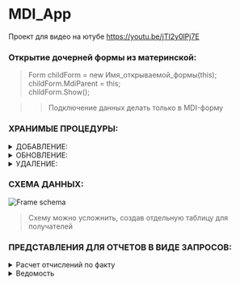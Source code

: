 # MDI_App
Проект для видео на ютубе https://youtu.be/jTI2y0lPj7E

### Открытие дочерней формы из материнской:
> Form childForm = new Имя_открываемой_формы(this); <br>
> childForm.MdiParent = this; <br>
> childForm.Show(); <br>

>> Подключение данных делать только в MDI-форму

### ХРАНИМЫЕ ПРОЦЕДУРЫ:
<details><summary>ДОБАВЛЕНИЕ:</summary>   
ALTER PROCEDURE [dbo].[ИМЯ_ВАШЕЙ_ПРОЦЕДУРЫ]   <br>
	@ИМЯ_ПАРАМЕТРА1 ТИП_ДАННЫХ,    <br>
	@ИМЯ_ПАРАМЕТРА2 ТИП_ДАННЫХ  <br>  
AS   <br>
BEGIN   <br>
	SET NOCOUNT ON;   <br>
	INSERT ИМЯ_ТАБЛИЦЫ (ПОЛЕ_ТАБЛИЦЫ1, ПОЛЕ_ТАБЛИЦЫ2) VALUES (@ИМЯ_ПАРАМЕТРА1, @ИМЯ_ПАРАМЕТРА2)   <br>
END   <br>
</details>   
<details><summary>ОБНОВЛЕНИЕ:</summary>      
ALTER PROCEDURE [dbo].[Update_Акт] <br>
	@КОД ТИП_ДАННЫХ,<br>
	@ИМЯ_ПАРАМЕТРА1 ТИП_ДАННЫХ,  <br>  
	@ИМЯ_ПАРАМЕТРА2 ТИП_ДАННЫХ  <br>
AS <br>
BEGIN <br>
	SET NOCOUNT ON; <br>
	UPDATE ИМЯ_ТАБЛИЦЫ SET ПОЛЕ_ТАБЛИЦЫ1 = @ИМЯ_ПАРАМЕТРА1, ПОЛЕ_ТАБЛИЦЫ2 = @ИМЯ_ПАРАМЕТРА2, <br>
	WHERE КОД_ЗАПИСИ = @КОД <br>
END <br>
</details>
<details><summary>УДАЛЕНИЕ:</summary>     
ALTER PROCEDURE [dbo].[Delete_План] <br>
	@КОД ТИП_ДАННЫХ,<br>
AS <br>
BEGIN <br>
	SET NOCOUNT ON; <br>
	DELETE ИМЯ_ТАБЛИЦЫ WHERE WHERE КОД_ЗАПИСИ = @КОД <br>
END <br>
</details> 

### СХЕМА ДАННЫХ:

![Frame schema](https://github.com/vergeeva/MDI_App/assets/61785118/981f4cfd-5943-46e5-9f1e-a4b4c18d08a3)
> Схему можно усложнить, создав отдельную таблицу для получателей

### ПРЕДСТАВЛЕНИЯ ДЛЯ ОТЧЕТОВ В ВИДЕ ЗАПРОСОВ:

<details><summary>Расчет отчислений по факту</summary>
SELECT dbo.МатериальныеЦенности.Код_марки, dbo.МатериальныеЦенности.Наименование, dbo.Акты.Первоначальная_стоимость, dbo.Акты.Фактический_износ, <br>
	(dbo.Акты.Первоначальная_стоимость + dbo.Акты.Фактический_износ) / 100 AS Сумма_отчислений_факт <br>
FROM	dbo.Акты INNER JOIN <br>
	dbo.МатериальныеЦенности ON dbo.Акты.Код_материала = dbo.МатериальныеЦенности.Код_марки <br>
</details>
<details><summary>Ведомость</summary>
SELECT dbo.МатериальныеЦенности.Код_марки, dbo.МатериальныеЦенности.Наименование, dbo.Акты.Первоначальная_стоимость, 
	dbo.Акты.Фактический_износ, dbo.План.Плановый_износ,   <br>
        (dbo.Акты.Первоначальная_стоимость + dbo.Акты.Фактический_износ) / 100 AS Сумма_отчислений_факт,  <br>
	(dbo.Акты.Первоначальная_стоимость + dbo.План.Плановый_износ) / 100 AS Сумма_отчислений_план,  <br>
        (dbo.Акты.Первоначальная_стоимость + dbo.План.Плановый_износ) / 100 -  <br>
	(dbo.Акты.Первоначальная_стоимость + dbo.Акты.Фактический_износ) / 100 AS Отклонение  <br>
FROM     dbo.Акты INNER JOIN  <br>
                  dbo.МатериальныеЦенности ON dbo.Акты.Код_материала = dbo.МатериальныеЦенности.Код_марки INNER JOIN  <br>
                  dbo.План ON dbo.МатериальныеЦенности.Код_марки = dbo.План.Код_материала  <br>
</details>
